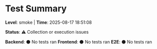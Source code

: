 # Test Summary
**Level**: smoke | **Time**: 2025-08-17 18:51:08

**Status**: ⚠️ Collection or execution issues

**Backend**: ⚫ No tests ran
**Frontend**: ⚫ No tests ran
**E2E**: ⚫ No tests ran

